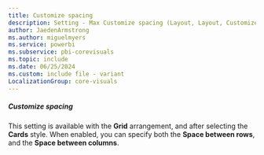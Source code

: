 ```yaml
---
title: Customize spacing
description: Setting - Max Customize spacing (Layout, Layout, Customize spacing)
author: JaedenArmstrong
ms.author: miguelmyers
ms.service: powerbi
ms.subservice: pbi-corevisuals
ms.topic: include
ms.date: 06/25/2024
ms.custom: include file - variant
LocalizationGroup: core-visuals
---
```

##### Customize spacing

This setting is available with the **Grid** arrangement, and after selecting the **Cards** style. When enabled, you can specify both the **Space between rows**, and the **Space between columns**.
